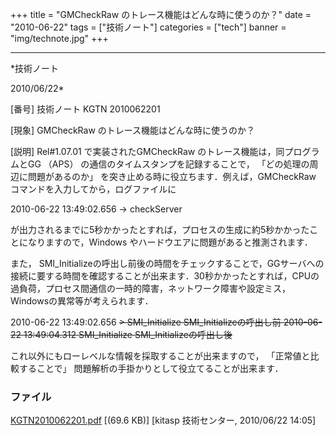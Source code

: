 ﻿+++
title = "GMCheckRaw のトレース機能はどんな時に使うのか？"
date = "2010-06-22"
tags = ["技術ノート"]
categories = ["tech"]
banner = "img/technote.jpg"
+++

-----------------------------------------------------------------------------------------------------------------------------

*技術ノート

2010/06/22*


[番号]
技術ノート KGTN 2010062201

[現象]
GMCheckRaw のトレース機能はどんな時に使うのか？

[説明]
Rel#1.07.01 で実装されたGMCheckRaw のトレース機能は，同プログラムとGG
（APS） の通信のタイムスタンプを記録することで，
「どの処理の周辺に問題があるのか」
を突き止める時に役立ちます．例えば，GMCheckRaw
コマンドを入力してから，ログファイルに

2010-06-22 13:49:02.656 -> checkServer

が出力されるまでに5秒かかったとすれば，プロセスの生成に約5秒かかったことになりますので，Windows
やハードウエアに問題があると推測されます．

また，
SMI_Initializeの呼出し前後の時間をチェックすることで，GGサーバへの接続に要する時間を確認することが出来ます．30秒かかったとすれば，CPUの過負荷，プロセス間通信の一時的障害，ネットワーク障害や設定ミス，Windowsの異常等が考えられます．

2010-06-22 13:49:02.656 ~~> SMI_Initialize SMI_Initializeの呼出し前
2010-06-22 13:49:04.312 SMI_Initialize SMI_Initializeの呼出し後~~

これ以外にもローレベルな情報を採取することが出来ますので，
「正常値と比較することで」
問題解析の手掛かりとして役立てることが出来ます．


### ファイル

 
 


[KGTN2010062201.pdf](http://techreport.kitasp.net/attachments/download/207/KGTN2010062201.pdf)
 [(69.6 KB)] [kitasp 技術センター, 2010/06/22
14:05]


 


 

